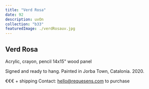 ```yaml
---
title: "Verd Rosa"
date: 92
description: uvOn
collection: "b33"
featuredImage: ./verdRosauv.jpg
---
```


## Verd Rosa

Acrylic, crayon, pencil
14x15" wood panel

Signed and ready to hang.
Painted in Jorba Town, Catalonia. 2020.

€€€ + shipping
Contact: hello@requesens.com to purchase
